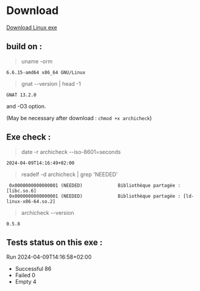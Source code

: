 Download
========

[Download Linux exe](http://lionel.draghi.free.fr/Archicheck/archicheck)

build on :
----------

> uname -orm

```
6.6.15-amd64 x86_64 GNU/Linux
```

> gnat --version | head -1

```
GNAT 13.2.0
```
and -O3 option.

(May be necessary after download : `chmod +x archicheck`)

Exe check :
-----------

> date -r archicheck --iso-8601=seconds

```
2024-04-09T14:16:49+02:00
```

> readelf -d archicheck | grep 'NEEDED'

```
 0x0000000000000001 (NEEDED)             Bibliothèque partagée : [libc.so.6]
 0x0000000000000001 (NEEDED)             Bibliothèque partagée : [ld-linux-x86-64.so.2]
```

> archicheck --version

```
0.5.8
```

Tests status on this exe :
--------------------------

Run 2024-04-09T14:16:58+02:00

- Successful  86
- Failed      0
- Empty       4
